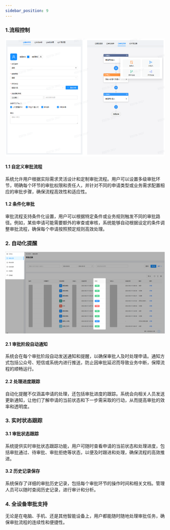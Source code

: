 ```yaml
---
sidebar_position: 9
---
```

### 1.流程控制
![alt text](image.png)
#### 1.1 自定义审批流程
系统允许用户根据实际需求灵活设计和定制审批流程。用户可以设置多级审批环节，明确每个环节的审批权限和责任人，并针对不同的申请类型或业务需求配置相应的审批步骤，确保流程高效性和适应性。
#### 1.2 条件化审批
审批流程支持条件化设置，用户可以根据特定条件或业务规则触发不同的审批路径。例如，某些申请可能需要额外的审查或审核，系统能够自动根据设定的条件调整审批流程，确保每个申请按照预定规则高效处理。
### 2. 自动化提醒
![alt text](image-2.png)
#### 2.1 审批阶段自动通知
系统会在每个审批阶段自动发送通知和提醒，以确保审批人及时处理申请。通知方式包括公众号、短信或系统内进行推送，防止因审批延迟而导致业务中断，保障流程的顺畅运行。
#### 2.2 处理进度跟踪
自动化提醒不仅涵盖申请的处理，还包括审批进度的跟踪。系统会向相关人员发送更新通知，让他们了解申请的当前状态和下一步需采取的行动，从而提高审批的效率和透明度。
### 3. 实时状态跟踪
#### 3.1 审批状态跟踪
系统提供实时审批状态跟踪功能，用户可随时查看申请的当前状态和处理进度，包括审批通过、待审批、审批拒绝等状态，以便及时跟进和处理，确保流程的高效推进。
#### 3.2 历史记录保存
系统保存了详细的审批历史记录，包括每个审批环节的操作时间和相关文档。管理人员可以随时查阅历史记录，进行审计和分析。
### 4. 全设备审批支持
无论是在电脑、手机、还是其他智能设备上，用户都能随时随地处理审批任务，确保审批流程的连续性和便捷性。

